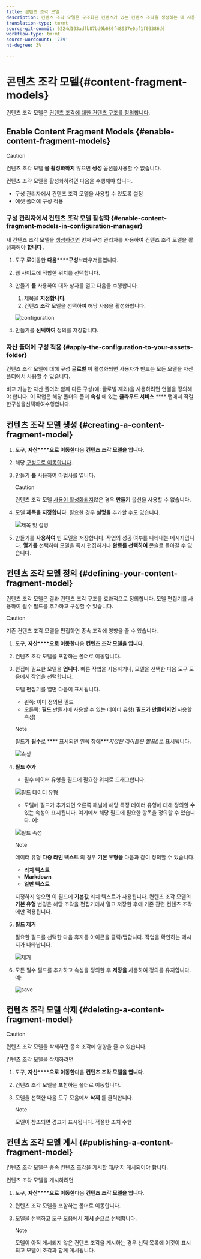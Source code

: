 ```yaml
---
title: 콘텐츠 조각 모델
description: 컨텐츠 조각 모델은 구조화된 컨텐츠가 있는 컨텐츠 조각을 생성하는 데 사용됩니다.
translation-type: tm+mt
source-git-commit: 6224d193adfb87bd9b080f48937e0af1f03386d6
workflow-type: tm+mt
source-wordcount: '739'
ht-degree: 3%

---
```



# 콘텐츠 조각 모델{#content-fragment-models}

컨텐츠 조각 모델은 [컨텐츠 조각에 대한 컨텐츠 구조를 정의합니다](/help/assets/content-fragments/content-fragments.md).

## Enable Content Fragment Models {#enable-content-fragment-models}

>[!CAUTION]
>
>컨텐츠 조각 모델 **을 활성화하지** 않으면 **생성** 옵션을사용할 수 없습니다.

컨텐츠 조각 모델을 활성화하려면 다음을 수행해야 합니다.

* 구성 관리자에서 컨텐츠 조각 모델을 사용할 수 있도록 설정
* 에셋 폴더에 구성 적용

### 구성 관리자에서 컨텐츠 조각 모델 활성화 {#enable-content-fragment-models-in-configuration-manager}

새 컨텐츠 조각 모델을 [생성하려면](#creating-a-content-fragment-model) 먼저 구성 관리자를 사용하여 컨텐츠 조각 모델을 활성화해야 **합니다** .

1. 도구 **로**&#x200B;이동한 **다음****구성**&#x200B;브라우저를엽니다.
2. 웹 사이트에 적합한 위치를 선택합니다.
3. 만들기 **를** 사용하여 대화 상자를 열고 다음을 수행합니다.

   1. 제목을 **지정합니다**.
   2. 컨텐츠 **조각** 모델을 선택하여 해당 사용을 활성화합니다.

   ![configuration](assets/cfm-models-01.png)

4. 만들기를 **선택하여** 정의를 저장합니다.

### 자산 폴더에 구성 적용 {#apply-the-configuration-to-your-assets-folder}

컨텐츠 조각 모델에 대해 구성 **글로벌** 이 활성화되면 사용자가 만드는 모든 모델을 자산 폴더에서 사용할 수 있습니다.

비교 가능한 자산 폴더와 함께 다른 구성(예: 글로벌 제외)을 사용하려면 연결을 정의해야 합니다. 이 작업은 해당 폴더의 폴더 **속성** 에 있는 **클라우드 서비스** **** 탭에서 적절한구성을선택하여수행합니다.

## 컨텐츠 조각 모델 생성 {#creating-a-content-fragment-model}

1. 도구, **자산****으로 이동한**&#x200B;다음 **컨텐츠 조각 모델을 엽니다**.
1. 해당 [구성으로 이동합니다](#enable-content-fragment-models).
1. 만들기 **를** 사용하여 마법사를 엽니다.

   >[!CAUTION]
   >
   >컨텐츠 조각 모델 [사용이 활성화되지](#enable-content-fragment-models)않은 경우 **만들기** 옵션을 사용할 수 없습니다.

1. 모델 **제목을 지정합니다**. 필요한 경우 **설명을** 추가할 수도 있습니다.

   ![제목 및 설명](assets/cfm-models-02.png)

1. 만들기를 **사용하여** 빈 모델을 저장합니다. 작업의 성공 여부를 나타내는 메시지입니다. **열기를** 선택하여 모델을 즉시 편집하거나 **완료를 선택하여** 콘솔로 돌아갈 수 있습니다.

## 컨텐츠 조각 모델 정의 {#defining-your-content-fragment-model}

컨텐츠 조각 모델은 결과 컨텐츠 조각 구조를 효과적으로 정의합니다. 모델 편집기를 사용하여 필수 필드를 추가하고 구성할 수 있습니다.

>[!CAUTION]
>
>기존 컨텐츠 조각 모델을 편집하면 종속 조각에 영향을 줄 수 있습니다.

1. 도구, **자산****으로 이동한**&#x200B;다음 **컨텐츠 조각 모델을 엽니다**.

1. 컨텐츠 조각 모델을 포함하는 폴더로 이동합니다.
1. 편집에 필요한 모델을 **엽니다**. 빠른 작업을 사용하거나, 모델을 선택한 다음 도구 모음에서 작업을 선택합니다.

   모델 편집기를 열면 다음이 표시됩니다.

   * 왼쪽: 이미 정의된 필드
   * 오른쪽: **필드** 만들기에 사용할 수 있는 데이터 유형( **필드가 만들어지면** 사용할 속성)

   >[!NOTE]
   >
   >필드가 **필수**&#x200B;로 **** 표시되면 왼쪽 창에&#x200B;****&#x200B;지정된 레이블은 별표(*)로 표시됩니다.

   ![속성](assets/cfm-models-03.png)

1. **필드 추가**

   * 필수 데이터 유형을 필드에 필요한 위치로 드래그합니다.

   ![필드 데이터 유형](assets/cfm-models-04.png)

   * 모델에 필드가 추가되면 오른쪽 패널에 해당 특정 데이터 유형에 대해 정의할 **수** 있는 속성이 표시됩니다. 여기에서 해당 필드에 필요한 항목을 정의할 수 있습니다. 예:

   ![필드 속성](assets/cfm-models-05.png)

   >[!NOTE]
   데이터 유형 **다중 라인 텍스트** 의 경우 **기본 유형을** 다음과 같이 정의할 수 있습니다.
   * **리치 텍스트**
   * **Markdown**
   * **일반 텍스트**

   지정하지 않으면 이 필드에 **기본값** 리치 텍스트가 사용됩니다.
   컨텐츠 조각 모델의 **기본 유형** 변경은 해당 조각을 편집기에서 열고 저장한 후에 기존 관련 컨텐츠 조각에만 적용됩니다.

1. **필드 제거**

   필요한 필드를 선택한 다음 휴지통 아이콘을 클릭/탭합니다. 작업을 확인하는 메시지가 나타납니다.

   ![제거](assets/cfm-models-06.png)

1. 모든 필수 필드를 추가하고 속성을 정의한 후 **저장을** 사용하여 정의를 유지합니다. 예:

   ![save](assets/cfm-models-07.png)

## 컨텐츠 조각 모델 삭제 {#deleting-a-content-fragment-model}

>[!CAUTION]
컨텐츠 조각 모델을 삭제하면 종속 조각에 영향을 줄 수 있습니다.

컨텐츠 조각 모델을 삭제하려면

1. 도구, **자산****으로 이동한**&#x200B;다음 **컨텐츠 조각 모델을 엽니다**.

1. 컨텐츠 조각 모델을 포함하는 폴더로 이동합니다.
1. 모델을 선택한 다음 도구 모음에서 **삭제** 를 클릭합니다.

   >[!NOTE]
   모델이 참조되면 경고가 표시됩니다. 적절한 조치 수행

## 컨텐츠 조각 모델 게시 {#publishing-a-content-fragment-model}

컨텐츠 조각 모델은 종속 컨텐츠 조각을 게시할 때/먼저 게시되어야 합니다.

컨텐츠 조각 모델을 게시하려면

1. 도구, **자산****으로 이동한**&#x200B;다음 **컨텐츠 조각 모델을 엽니다**.

1. 컨텐츠 조각 모델을 포함하는 폴더로 이동합니다.
1. 모델을 선택하고 도구 모음에서 **게시** 순으로 선택합니다.

   >[!NOTE]
   모델이 아직 게시되지 않은 컨텐츠 조각을 게시하는 경우 선택 목록에 이것이 표시되고 모델이 조각과 함께 게시됩니다.
